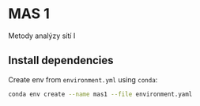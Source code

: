 # MAS 1
Metody analýzy sítí I

## Install dependencies
Create env from `environment.yml` using `conda`:
```sh
conda env create --name mas1 --file environment.yaml
```